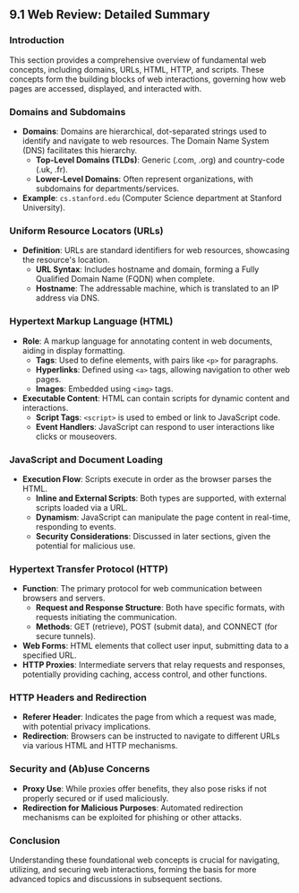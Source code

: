 ## 9.1 Web Review: Detailed Summary

### Introduction
This section provides a comprehensive overview of fundamental web concepts, including domains, URLs, HTML, HTTP, and scripts. These concepts form the building blocks of web interactions, governing how web pages are accessed, displayed, and interacted with.

### Domains and Subdomains
- **Domains**: Domains are hierarchical, dot-separated strings used to identify and navigate to web resources. The Domain Name System (DNS) facilitates this hierarchy.
  - **Top-Level Domains (TLDs)**: Generic (.com, .org) and country-code (.uk, .fr).
  - **Lower-Level Domains**: Often represent organizations, with subdomains for departments/services.
- **Example**: `cs.stanford.edu` (Computer Science department at Stanford University).

### Uniform Resource Locators (URLs)
- **Definition**: URLs are standard identifiers for web resources, showcasing the resource's location.
  - **URL Syntax**: Includes hostname and domain, forming a Fully Qualified Domain Name (FQDN) when complete.
  - **Hostname**: The addressable machine, which is translated to an IP address via DNS.

### Hypertext Markup Language (HTML)
- **Role**: A markup language for annotating content in web documents, aiding in display formatting.
  - **Tags**: Used to define elements, with pairs like `<p>` for paragraphs.
  - **Hyperlinks**: Defined using `<a>` tags, allowing navigation to other web pages.
  - **Images**: Embedded using `<img>` tags.
- **Executable Content**: HTML can contain scripts for dynamic content and interactions.
  - **Script Tags**: `<script>` is used to embed or link to JavaScript code.
  - **Event Handlers**: JavaScript can respond to user interactions like clicks or mouseovers.

### JavaScript and Document Loading
- **Execution Flow**: Scripts execute in order as the browser parses the HTML.
  - **Inline and External Scripts**: Both types are supported, with external scripts loaded via a URL.
  - **Dynamism**: JavaScript can manipulate the page content in real-time, responding to events.
  - **Security Considerations**: Discussed in later sections, given the potential for malicious use.

### Hypertext Transfer Protocol (HTTP)
- **Function**: The primary protocol for web communication between browsers and servers.
  - **Request and Response Structure**: Both have specific formats, with requests initiating the communication.
  - **Methods**: GET (retrieve), POST (submit data), and CONNECT (for secure tunnels).
- **Web Forms**: HTML elements that collect user input, submitting data to a specified URL.
- **HTTP Proxies**: Intermediate servers that relay requests and responses, potentially providing caching, access control, and other functions.

### HTTP Headers and Redirection
- **Referer Header**: Indicates the page from which a request was made, with potential privacy implications.
- **Redirection**: Browsers can be instructed to navigate to different URLs via various HTML and HTTP mechanisms.

### Security and (Ab)use Concerns
- **Proxy Use**: While proxies offer benefits, they also pose risks if not properly secured or if used maliciously.
- **Redirection for Malicious Purposes**: Automated redirection mechanisms can be exploited for phishing or other attacks.

### Conclusion
Understanding these foundational web concepts is crucial for navigating, utilizing, and securing web interactions, forming the basis for more advanced topics and discussions in subsequent sections.

